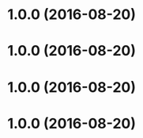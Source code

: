 <a name="1.0.0"></a>
# 1.0.0 (2016-08-20)



<a name="1.0.0"></a>
# 1.0.0 (2016-08-20)



<a name="1.0.0"></a>
# 1.0.0 (2016-08-20)



<a name="1.0.0"></a>
# 1.0.0 (2016-08-20)



